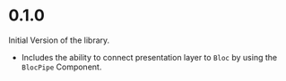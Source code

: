 # 0.1.0

Initial Version of the library.

- Includes the ability to connect presentation layer to `Bloc` by using the `BlocPipe` Component.
